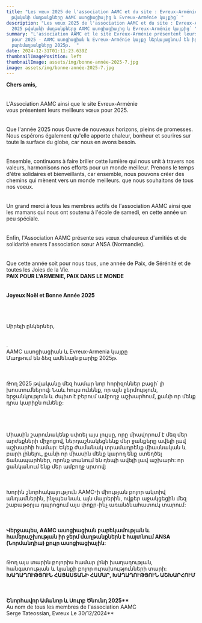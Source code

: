 ```yaml
---
title: "Les vœux 2025 de l'association AAMC et du site : Evreux-Arménie - 2025
  թվականի մաղթանքները AAMC ասոցիացիայից և Evreux-Arménie կայքից՝ "
description: "Les vœux 2025 de l'association AAMC et du site : Evreux-Arménie -
  2025 թվականի մաղթանքները AAMC ասոցիացիայից և Evreux-Arménie կայքից՝ "
summary: "L'association AAMC et le site Evreux-Arménie présentent leurs vœux
  pour 2025 - AAMC ասոցիացիան և Evreux-Arménie կայքը ներկայացնում են իրենց ջերմ
  բարեմաղթանքները 2025թ.  "
date: 2024-12-31T01:11:23.639Z
thumbnailImagePosition: left
thumbnailImage: assets/img/bonne-année-2025-7.jpg
image: assets/img/bonne-année-2025-7.jpg
---
```

**Chers amis,**\
\
\
L'Association AAMC ainsi que le site Evreux-Arménie\
vous présentent leurs meilleurs vœux pour 2025.\
\
\
Que l'année 2025 nous Ouvre de nouveaux horizons, pleins de promesses. Nous espérons également qu'elle apporte chaleur, bonheur et sourires sur toute la surface du globe, car nous en avons besoin.\
\
\
Ensemble, continuons à faire briller cette lumière qui nous unit à travers nos valeurs, harmonisons nos efforts pour un monde meilleur. Prenons le temps d'être solidaires et bienveillants, car ensemble, nous pouvons créer des chemins qui mènent vers un monde meilleurs. que nous souhaitons de tous nos voeux.\
\
\
Un grand merci à tous les membres actifs de l'association AAMC ainsi que les mamans qui nous ont soutenu à l'école de samedi, en cette année un peu spéciale.\
\
\
Enfin, l'Association AAMC présente ses vœux chaleureux d'amitiés et de solidarité envers l'association sœur ANSA (Normandie).\
\
\
Que cette année soit pour nous tous, une année de Paix, de Sérénité et de toutes les Joies de la Vie.\
**PAIX POUR L'ARMENIE, PAIX DANS LE MONDE**\
\
\
**Joyeux Noël et Bonne Année 2025**

\
\
\
Սիրելի ընկերներ,\
\
\
.\
AAMC ասոցիացիան և Evreux-Armenia կայքը\
Մաղթում են ձեզ ամենայն բարիք 2025թ.\
\
\
\
Թող 2025 թվականը մեզ համար նոր հորիզոններ բացի՝ լի խոստումներով։ Նաև հույս ունենք, որ այն ջերմություն, երջանկություն և ժպիտ է բերում ամբողջ աշխարհում, քանի որ մենք դրա կարիքն ունենք։\
\
\
\
\
Միասին շարունակենք սփռել այս լույսը, որը միավորում է մեզ մեր արժեքների միջոցով, ներդաշնակեցնենք մեր ջանքերը ավելի լավ աշխարհի համար: Եկեք ժամանակ տրամադրենք միասնական և բարի լինելու, քանի որ միասին մենք կարող ենք ստեղծել ճանապարհներ, որոնք տանում են դեպի ավելի լավ աշխարհ: որ ցանկանում ենք մեր ամբողջ սրտով:\
\
\
\
Խորին շնորհակալություն AAMC-ի միության բոլոր ակտիվ անդամներին, ինչպես նաև այն մայրերին, ովքեր աջակցեցին մեզ շաբաթօրյա դպրոցում այս փոքր-ինչ առանձնահատուկ տարում:\
\
\
\
**Վերջապես, AAMC ասոցիացիան բարեկամության և համերաշխության իր ջերմ մաղթանքներն է հայտնում ANSA (Նորմանդիա) քույր ասոցիացիային:**\
\
\
Թող այս տարին բոլորիս համար լինի խաղաղության, հանգստության և կյանքի բոլոր ուրախությունների տարի:\
**ԽԱՂԱՂՈՒԹՅՈՒՆ ՀԱՅԱՍՏԱՆԻ ՀԱՄԱՐ, ԽԱՂԱՂՈՒԹՅՈՒՆ ԱՇԽԱՐՀՈՒՄ**\
\
\
\
**Շնորհավոր Ամանոր և Սուրբ Ծնունդ 2025\*\***\
Au nom de tous les membres de l'association AAMC\
Serge Tateossian, Evreux Le 30/12/2024\*\*